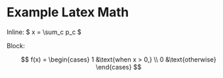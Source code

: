 # Example Latex Math 

Inline: $ x = \sum_c p_c $

Block:

$$
    f(x) = \begin{cases}
        1 &\text{when x > 0,} \\
        0 &\text{otherwise}
    \end{cases}
$$